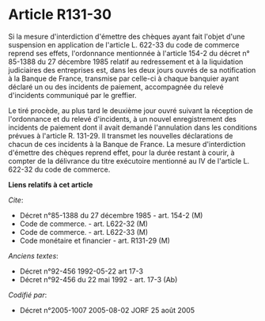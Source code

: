 # Article R131-30

Si la mesure d'interdiction d'émettre des chèques ayant fait l'objet d'une suspension en application de l'article L. 622-33
du code de commerce reprend ses effets, l'ordonnance mentionnée à l'article 154-2 du décret n° 85-1388 du 27 décembre 1985
relatif au redressement et à la liquidation judiciaires des entreprises est, dans les deux jours ouvrés de sa notification à
la Banque de France, transmise par celle-ci à chaque banquier ayant déclaré un ou des incidents de paiement, accompagnée du
relevé d'incidents communiqué par le greffier.

Le tiré procède, au plus tard le deuxième jour ouvré suivant la réception de l'ordonnance et du relevé d'incidents, à un
nouvel enregistrement des incidents de paiement dont il avait demandé l'annulation dans les conditions prévues à l'article R.
131-29. Il transmet les nouvelles déclarations de chacun de ces incidents à la Banque de France. La mesure d'interdiction
d'émettre des chèques reprend effet, pour la durée restant à courir, à compter de la délivrance du titre exécutoire mentionné
au IV de l'article L. 622-32 du code de commerce.

**Liens relatifs à cet article**

_Cite_:

  - Décret n°85-1388 du 27 décembre 1985 - art. 154-2 (M)
  - Code de commerce. - art. L622-32 (M)
  - Code de commerce. - art. L622-33 (M)
  - Code monétaire et financier - art. R131-29 (M)

_Anciens textes_:

  - Décret n°92-456 1992-05-22 art 17-3
  - Décret n°92-456 du 22 mai 1992 - art. 17-3 (Ab)

_Codifié par_:

  - Décret n°2005-1007 2005-08-02 JORF 25 août 2005

